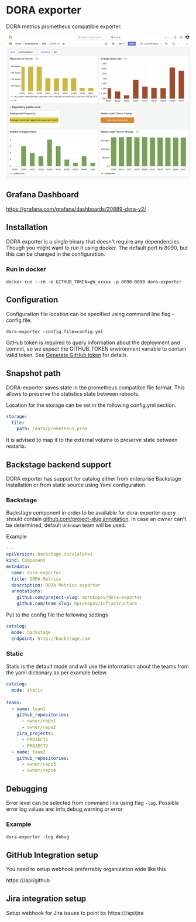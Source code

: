 # DORA exporter

DORA metrics prometheus compatible exporter.

![Grafana Dashboard Screenshot](/images/screenshot.png "Grafana Dashboard")

## Grafana Dashboard

https://grafana.com/grafana/dashboards/20889-dora-v2/

## Installation

DORA exporter is a single binary that doesn't require any dependencies. Though you might want to run it using docker.
The default port is 8090, but this can be changed in the configuration.

### Run in docker

```shell
docker run --rm -e GITHUB_TOKEN=gh_xxxxx -p 8090:8090 dora-exporter
```

## Configuration

Configuration file location can be specified using command line flag -config.file.

```shell
dora-exporter -config.file=config.yml
```

GitHub token is required to query information about the deployment and commit, so we expect the GITHUB_TOKEN environment variable to contain valid token. See [Generate GitHub token](https://docs.github.com/en/authentication/keeping-your-account-and-data-secure/creating-a-personal-access-token) for details.

## Snapshot path

DORA-exporter saves state in the prometheus compatible file format. This allows to preserve the statistics state between reboots.

Location for the storage can be set in the following config.yml section.

```yaml
storage:
  file:
    path: /data/prometheus.prom
```

It is advised to map it to the external volume to preserve state between restarts.

## Backstage backend support

DORA exporter has support for catalog either from enterprise Backstage installation or from static source using Yaml configuration.

### Backstage

Backstage component in order to be available for dora-exporter query should contain [github.com/project-slug annotation](https://backstage.io/docs/features/software-catalog/well-known-annotations#githubcomproject-slug).
In case an owner can't be determined, default `Unknown` team will be used.

Example

```yaml
---
apiVersion: backstage.io/v1alpha1
kind: Component
metadata:
  name: dora-exporter
  title: DORA-Metrics
  description: DORA Metrics exporter
  annotations:
    github.com/project-slug: mprokopov/dora-exporter
    github.com/team-slug: mprokopov/Infrastructure
```

Put to the config file the following settings

```yaml
catalog:
  mode: backstage
  endpoint: http://backstage.com
```

### Static

Statis is the default mode and will use the information about the teams from the yaml dictionary as per example below.

```yaml
catalog:
  mode: static

teams:
  - name: team1
    github_repositories:
      - owner/repo1
      - owner/repo2
    jira_projects:
      - PROJECT1
      - PROJECT2
  - name: team2
    github_repositories:
      - owner/repo3
      - owner/repo4
```

## Debugging

Error level can be selected from command line using flag `-log`.
Possible error log values are: info,debug,warning or error

### Example

```shell
dora-exporter -log debug
```

## GitHub Integration setup

You need to setup webhook preferrably organization wide like this

https://<dora-exporter-url>/api/github

## Jira integration setup

Setup webhook for Jira issues to point to:
https://<dora-exporter-url>/api/jira
